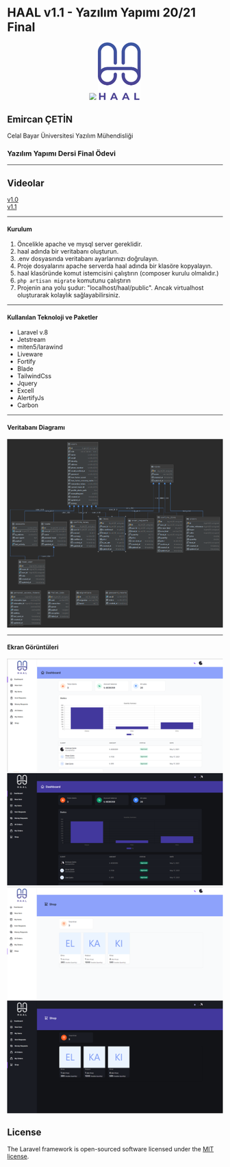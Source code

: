 <h1>HAAL v1.1 - Yazılım Yapımı 20/21 Final</h1>
<p align="center">
<img src="https://raw.githubusercontent.com/laravel/art/master/logo-lockup/5%20SVG/2%20CMYK/1%20Full%20Color/laravel-logolockup-cmyk-red.svg" width="400">
<img src="logo.svg" width="100" heigth="100">
</p>
<h2>Emircan ÇETİN</h2>
<p>Celal Bayar Üniversitesi Yazılım Mühendisliği</p>
<h3>Yazılım Yapımı Dersi Final Ödevi</h3>
<hr>
<h2>Videolar</h2>
<a href="https://youtu.be/81m2n0L-Yu0">v1.0</a><br>
<a href="https://youtu.be/H2EBV3GvPoM">v1.1</a>
<hr>

<h4>Kurulum</h4>
<ol>
<li>Öncelikle apache ve mysql server gereklidir.</li>
<li>haal adında bir veritabanı oluşturun.</li>
<li>.env dosyasında veritabanı ayarlarınızı doğrulayın.</li>
<li>Proje dosyalarını apache serverda haal adında bir klasöre kopyalayın.</li>
<li>haal klasöründe komut istemcisini çalıştırın (composer kurulu olmalıdır.)</li>
<li><code>php artisan migrate</code> komutunu çalıştırın</li>
<li>Projenin ana yolu şudur: "localhost/haal/public". Ancak virtualhost oluşturarak kolaylık sağlayabilirsiniz.</li>
</ol>
<hr>

<h4>Kullanılan Teknoloji ve Paketler</h4>
<ul>
<li>Laravel v.8</li>
<li>Jetstream</li>
<li>miten5/larawind</li>
<li>Liveware</li>
<li>Fortify</li>
<li>Blade</li>
<li>TailwindCss</li>
<li>Jquery</li>
<li>Excell</li>
<li>AlertifyJs</li>
<li>Carbon</li>
</ul>
<hr>
<h4>Veritabanı Diagramı</h4>
<img src="haalDiagram.png">
<hr>
<h4>Ekran Görüntüleri</h4>
<img src="ss/Screenshot 2021-06-21 152547.png">
<img src="ss/Screenshot 2021-06-21 152701.png">
<img src="ss/Screenshot 2021-06-21 152634.png">
<img src="ss/Screenshot 2021-06-21 152727.png">

## License

The Laravel framework is open-sourced software licensed under the [MIT license](https://opensource.org/licenses/MIT).
